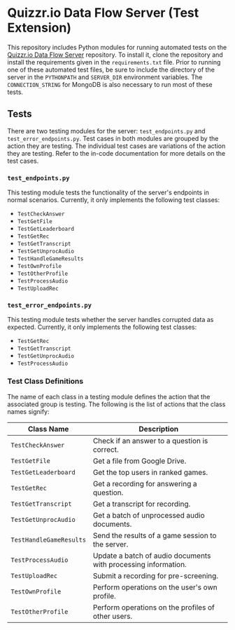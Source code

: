 # Quizzr.io Data Flow Server (Test Extension)
This repository includes Python modules for running automated tests on the [Quizzr.io Data Flow Server](https://github.com/UMD-Summer-2021-ASR/quizzr-server) repository. To install it, clone the repository and install the requirements given in the `requirements.txt` file. Prior to running one of these automated test files, be sure to include the directory of the server in the `PYTHONPATH` and `SERVER_DIR` environment variables. The `CONNECTION_STRING` for MongoDB is also necessary to run most of these tests.

## Tests
There are two testing modules for the server: `test_endpoints.py` and `test_error_endpoints.py`. Test cases in both modules are grouped by the action they are testing. The individual test cases are variations of the action they are testing. Refer to the in-code documentation for more details on the test cases.

### `test_endpoints.py`
This testing module tests the functionality of the server's endpoints in normal scenarios. Currently, it only implements the following test classes:
* `TestCheckAnswer`
* `TestGetFile`
* `TestGetLeaderboard`
* `TestGetRec`
* `TestGetTranscript`
* `TestGetUnprocAudio`
* `TestHandleGameResults`
* `TestOwnProfile`
* `TestOtherProfile`
* `TestProcessAudio`
* `TestUploadRec`


### `test_error_endpoints.py`
This testing module tests whether the server handles corrupted data as expected. Currently, it only implements the following test classes:
* `TestGetRec`
* `TestGetTranscript`
* `TestGetUnprocAudio`
* `TestProcessAudio`

### Test Class Definitions
The name of each class in a testing module defines the action that the associated group is testing. The following is the list of actions that the class names signify:

| Class Name              | Description                                                    |
| ----------------------- | -------------------------------------------------------------- |
| `TestCheckAnswer`       | Check if an answer to a question is correct.                   |
| `TestGetFile`           | Get a file from Google Drive.                                  |
| `TestGetLeaderboard`    | Get the top users in ranked games.                             |
| `TestGetRec`            | Get a recording for answering a question.                      |
| `TestGetTranscript`     | Get a transcript for recording.                                |
| `TestGetUnprocAudio`    | Get a batch of unprocessed audio documents.                    |
| `TestHandleGameResults` | Send the results of a game session to the server.              |
| `TestProcessAudio`      | Update a batch of audio documents with processing information. |
| `TestUploadRec`         | Submit a recording for pre-screening.                          |
| `TestOwnProfile`        | Perform operations on the user's own profile.                  |
| `TestOtherProfile`      | Perform operations on the profiles of other users.             |